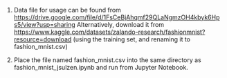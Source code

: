 1. Data file for usage can be found from https://drive.google.com/file/d/1FsCeBjAhqmf29QLaNgmzOH4kbyk6Hps5/view?usp=sharing
   Alternatively, download it from https://www.kaggle.com/datasets/zalando-research/fashionmnist?resource=download (using the training set, and renaming it to fashion_mnist.csv)

2. Place the file named fashion_mnist.csv into the same directory as fashion_mnist_jsulzen.ipynb and run from Jupyter Notebook.
